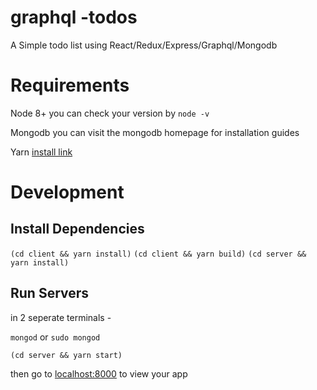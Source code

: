 # graphql -todos

A Simple todo list using React/Redux/Express/Graphql/Mongodb


# Requirements
Node 8+ 
you can check your version by `node -v`


Mongodb 
you can visit the mongodb homepage for installation guides

Yarn
[install link](https://yarnpkg.com/lang/en/docs/install/)



# Development


## Install Dependencies
`(cd client && yarn install)`
`(cd client && yarn build)` 
`(cd server && yarn install)`

## Run Servers 

in 2 seperate terminals -

`mongod` or `sudo mongod`


`(cd server && yarn start)`

then go to [localhost:8000](http://localhost:8000) to view your app
